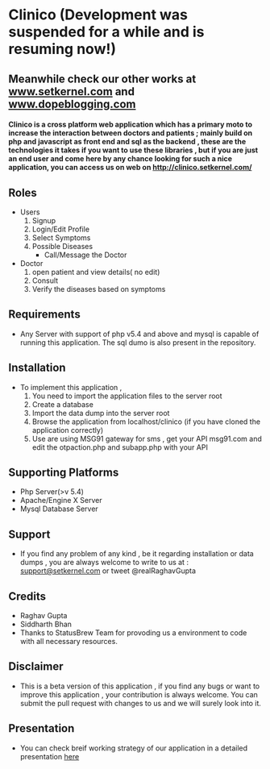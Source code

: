 # Clinico (Development was suspended for a while and is resuming now!)
## Meanwhile check our other works at www.setkernel.com and www.dopeblogging.com
#### Clinico is a cross platform web application which has a primary moto to increase the interaction between doctors and patients ; mainly build on php and javascript as front end and sql as the backend , these are the technologies it takes if you want to use these libraries , but if you are just an end user and come here by any chance looking for such a nice application, you can access us on web on http://clinico.setkernel.com/
  
## Roles
  * Users
    1. Signup
    2. Login/Edit Profile
    3. Select Symptoms
    4. Possible Diseases
        * Call/Message the Doctor
  * Doctor
    1. open patient and view details( no edit)
    2. Consult
    3. Verify the diseases based on symptoms
 
## Requirements
  * Any Server with support of php v5.4 and above and mysql is capable of running this application. The sql dumo is also present in the repository.
 
 
## Installation
  * To implement this application , 
     1. You need to import the application files to the server root 
     2. Create a database 
     3. Import the data dump into the server root
     4. Browse the application from localhost/clinico (if you have cloned the application correctly) 
     5. Use are using MSG91 gateway for sms , get your API msg91.com and edit the otpaction.php and subapp.php with your API
    
## Supporting Platforms
  * Php Server(>v 5.4)
  * Apache/Engine X Server 
  * Mysql Database Server
 
   
## Support
   * If you find any problem of any kind , be it regarding installation or data dumps , you are always welcome to write to us at : support@setkernel.com or tweet @realRaghavGupta
 
## Credits
  * Raghav Gupta
  * Siddharth Bhan
  * Thanks to StatusBrew Team for provoding us a environment to code with all necessary resources.  
  
## Disclaimer
   * This is a beta version of this application , if you find any bugs or want to improve this application , your contribution is always welcome. You can submit the pull request with changes to us and we will surely look into it.
   
## Presentation
   * You can check breif working strategy of our application in a detailed presentation <a href="https://www.slideshare.net/saisiddharth716/clinico-77140743">here </a>
